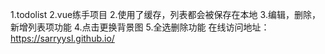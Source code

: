 
1.todolist
2.vue练手项目
2.使用了缓存，列表都会被保存在本地
3.编辑，删除，新增列表项功能
4.点击更换背景图
5.全选删除功能
在线访问地址：https://sarryysl.github.io/
